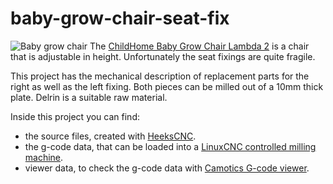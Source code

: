 # baby-grow-chair-seat-fix

![Baby grow chair](http://www.childhome.com/images/www.childhome.be/photolib/12148.jpg)
The [ChildHome Baby Grow Chair Lambda 2](http://www.childhome.com/EN/288_568_642/0/4402/1/0/productdetail.html) is a chair that is adjustable in height.  Unfortunately the seat fixings are quite fragile.

This project has the mechanical description of replacement parts for the right as well as the left fixing.
Both pieces can be milled out of a 10mm thick plate.  Delrin is a suitable raw material.

Inside this project you can find:

 - the source files, created with [HeeksCNC](https://github.com/Heeks/heekscnc).
 - the g-code data, that can be loaded into a [LinuxCNC controlled milling machine](http://linuxcnc.org/).
 - viewer data, to check the g-code data with [Camotics G-code viewer](http://www.camotics.org/).
